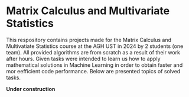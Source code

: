 # Matrix Calculus and Multivariate Statistics
This respository contains projects made for the Matrix Calculus and Multivatiate Statistics course at the AGH UST in 2024 by 2 students (one team).
All provided algorithms are from scratch as a result of their work after hours. Given tasks were intended to learn us how to apply mathematical solutions
in Machine Learning in order to obtain faster and mor eefficient code performance. Below are presented topics of solved tasks.

**Under construction**

